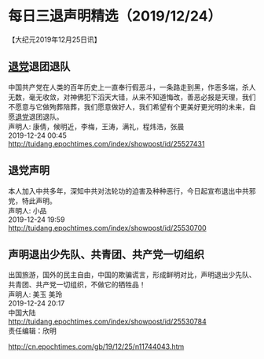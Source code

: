 # 每日三退声明精选（2019/12/24）
  
  
【大纪元2019年12月25日讯】  
## <a href="http://cn.epochtimes.com/gb/tag/%E9%80%80%E5%85%9A.html">退党</a>退团退队  
中国共产党在人类的百年历史上一直奉行假恶斗，一条路走到黑，作恶多端，杀人无数，毫无收敛，对神佛犯下滔天大错，从来不知道悔改，善恶必报是天理，我们不愿意与它做殉葬陪葬，我们愿意做好人，我们希望有个更美好更光明的未来，自愿<a href="http://cn.epochtimes.com/gb/tag/%E9%80%80%E5%85%9A.html">退党</a>退团退队。  
声明人: 康倩，候明近，李梅，王涛，满礼，程炜浩，张晨  
2019-12-24 00:45  
<a href="http://tuidang.epochtimes.com/index/showpost/id/25527431">http://tuidang.epochtimes.com/index/showpost/id/25527431</a>  
## 退党声明  
本人加入中共多年，深知中共对法轮功的迫害及种种恶行，今日起宣布退出中共邪党，特此声明。  
声明人: 小品  
2019-12-24 19:59  
<a href="http://tuidang.epochtimes.com/index/showpost/id/25530700">http://tuidang.epochtimes.com/index/showpost/id/25530700</a>  
## 声明退出少先队、共青团、共产党一切组织  
出国旅游，国外的民主自由，中国的欺骗谎言，形成鲜明对比，声明退出少先队、共青团、共产党一切组织，不做它的牺牲品！  
声明人: 美玉 美玲  
2019-12-24 20:17  
中国大陆  
<a href="http://tuidang.epochtimes.com/index/showpost/id/25530784">http://tuidang.epochtimes.com/index/showpost/id/25530784</a>  
责任编辑：欣明  
  
  
  
http://cn.epochtimes.com/gb/19/12/25/n11744043.htm

